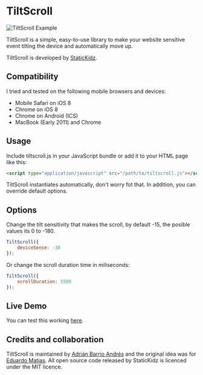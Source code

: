 # TiltScroll #

![TiltScroll Example](http://img.imgur.com/YHFtRkC.gif "")

TiltScroll is a simple, easy-to-use library to make your website sensitive event tilting the device and automatically move up.

TiltScroll is developed by [StaticKidz](https://statickidz.com/).

## Compatibility ##

I tried and tested on the following mobile browsers and devices:

* Mobile Safari on iOS 8
* Chrome on iOS 8
* Chrome on Android (ICS)
* MacBook (Early 2011) and Chrome 

## Usage ##

Include tiltscroll.js in your JavaScript bundle or add it to your HTML page like this:

```html
<script type="application/javascript" src="/path/to/tiltscroll.js"></script>
```

TiltScroll instantiates automatically, don't worry fot that. In addition, you can override default options.

## Options ##

Change the tilt sensitivity that makes the scroll, by default -15, the posible values its 0 to -180.

```js
TiltScroll({
	deviceSense: -30
});
```

Or change the scroll duration time in miliseconds:

```js
TiltScroll({
	scrollDuration: 5500
});
```

## Live Demo ##

You can test this working [here](https://statickidz.com).

## Credits and collaboration ##

TiltScroll is maintained by [Adrián Barrio Andrés](https://statickidz.com) and the original idea was for [Eduardo Matias](https://twitter.com/Madwardan). All open source code released by StaticKidz is licenced under the MIT licence.
